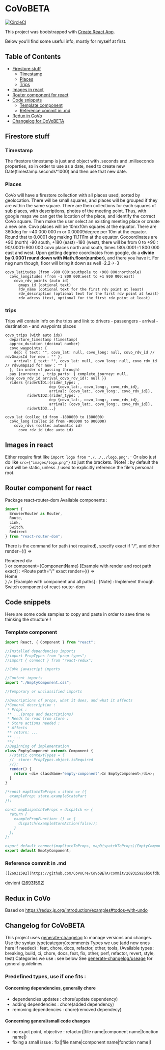 # CoVoBETA

[![CircleCI](https://circleci.com/gh/CoVoCre/CoVoBETA/tree/master.svg?style=svg)](https://circleci.com/gh/CoVoCre/CoVoBETA/tree/master)

This project was bootstrapped with [Create React App](https://github.com/facebookincubator/create-react-app).

Below you'll find some useful info, mostly for myself at first.

## Table of Contents

- [Firestore stuff](#firestore-stuff)
  - [Timestamp](#timestamp)
  - [Places](#places)
  - [Trips](#trips)
- [Images in react](#images-in-react)
- [Router component for react](#router-component-for-react)
- [Code snippets](#code-snippets)
  - [Template component](#template-component)
  - [Reference commit in .md](#commit-md)
- [Redux in CoVo](#redux-in-covo)
- [Changelog for CoVoBETA](#changelog-for-covobeta)

## Firestore stuff

### Timestamp

The firestore timestamp is just and object with .seconds and .miliseconds properties, so in order to use as a date, need to create new Date(timestamp.seconds\*1000) and then use that new date.

### Places

CoVo will have a firestore collection with all places used, sorted by geolocation.
There will be small squares, and places will be grouped if they are within the same square. There are then collections for each squares of sub places, with descriptions, photos of the meeting point.
Thus, with google maps we can get the location of the place, and identify the correct CoVo square. Then make the user select an existing meeting place or create a new one.
Covo places will be 10mx10m squares at the equator. There are 360deg for ~40 000 000 m or 0.00009degree per 10m at the equator. Round that to 0.0001 deg making 11.1111m at the equator.
Gocoordinates are +90 (north) -90 south, +180 (east) -180 (west), there will be from 0 to +90 : 90/.0001=900 000 covo places north and south, times 180/.0001=1 800 000 east and west.
Upon getting degree coordinates from google, do a **divide by 0.0001 round down with Math.floor(number)**, and there you have it. For neg num though, floor will bring it down as well -2.2->-3

```
covo_latitudes (from -900 000:southpole to +900 000:northpole)
  covo_longitudes (from -1 800 000:west to +1 800 000:east)
    covo_rdv_points (auto id)
      gmaps_id (optional text)
      rdv_name (optional text for the first rdv point at least)
      rdv_description (optional text for the first rdv point at least)
      rdv_adress (text, optional for the first rdv point at least)
```

### trips

Trips will contain info on the trips and link to drivers - passengers - arrival - destination - and waypoints places

```
covo_trips (with auto ids)
  departure_timestamp (timestamp)
  approx_duration (decimal number)
  covo_waypoints: {
    dep: { text: "", covo_lat: null, covo_long: null, covo_rdv_id // rdvGmapsId for now : "" },
    arrival: { text: "", covo_lat: null, covo_long: null, covo_rdv_id // rdvGmapsId for now : "" }
  }, (in order of passing through)
  pay {currency: , trip_parts: { complete_journey: null, (dep_covo_rdv_id_arrival_covo_rdv_id): null }}
  riders {riderUID1:{rider_type: ,
                    dep {covo_lat:, covo_long:, covo_rdv_id},
                    arrival: {covo_lat:, covo_long:, covo_rdv_id}},
          riderUID2:{rider_type: ,
                    dep {covo_lat:, covo_long:, covo_rdv_id},
                    arrival: {covo_lat:, covo_long:, covo_rdv_id}},
          riderUID3...}

covo_lat (collec id from -1800000 to 1800000)
  covo_long (collec id from -900000 to 900000)
    covo_rdvs (collec automatic id)
      covo_rdv_id (doc auto id)
```

## Images in react

Either require first like `import logo from "./../../logo.png";'`
Or also just do like `src={"images/logo.png"}` so just the brackets.
[Note] : by default the root will be static, unless ./ used to explicitly reference the file's personal root.

## Router component for react

Package react-router-dom
Available components :

```js
import {
  BrowserRouter as Router,
  Route,
  Link,
  Switch,
  Redirect
} from "react-router-dom";
```

There is the command for path (not required), specify exact if "/", and either render={() => <div>Rendered div</div>} or component={ComponentName}
[Example with render and root path exact] : <Route path="/" exact render={() => <div>Home</div>} />
[Example with component and all paths] :<Route component={NoMatch} />
[Note] : Implement through Switch component of react-router-dom

## Code snippets

Here are some code samples to copy and paste in order to save time re thinking the structure !

### Template component

```js
import React, { Component } from "react";

//Installed dependencies imports
//import PropTypes from "prop-types";
//import { connect } from "react-redux";

//CoVo javascript imports

//Content imports
import "./EmptyComponent.css";

//Temporary or unclassified imports

//Descriptions of props, what it does, and what it affects
/*General description :
 * Props :
 ** ...(props and descriptions)
 * Needs to read from store :
 * Store actions needed :
 * Affects
 ** return: ...
 ** ...
 **/
//Beginning of implementation
class EmptyComponent extends Component {
  //static contextTypes = {
  //  store: PropTypes.object.isRequired
  //};
  render() {
    return <div className="empty-component">In EmptyComponent</div>;
  }
}

/*const mapStateToProps = state => ({
  exampleProp: state.exampleStatePart
});

const mapDispatchToProps = dispatch => {
  return {
    examplePropFunction: () => {
      dispatch(exampleStoreAction(false));
    }
  };
};

export default connect(mapStateToProps, mapDispatchToProps)(EmptyComponent);*/
export default EmptyComponent;
```

### Reference commit in .md

```txt
([26931592](https://github.com/CoVoCre/CoVoBETA/commit/269315926b50fdb199967e17aa3292e051a81444))
```

devient
([26931592](https://github.com/CoVoCre/CoVoBETA/commit/269315926b50fdb199967e17aa3292e051a81444))

## Redux in CoVo

Based on https://redux.js.org/introduction/examples#todos-with-undo

## Changelog for CoVoBETA

This project uses [generate-changelog](https://www.npmjs.com/package/generate-changelog) to manage versions and changes. Use the syntax type(category):comments
Types we use (add new ones here if needed) : feat, chore, docs, refactor, other, tools,
(Available types : breaking, build, ci, chore, docs, feat, fix, other, perf, refactor, revert, style, test)
Categories we use : see below
See [generate-changelog/useage](https://www.npmjs.com/package/generate-changelog#usage) for general guidelines.

### Predefined types, use if one fits :

#### Concerning dependencies, generally chore

- dependencies updates : chore(update dependency)
- adding dependencies : chore(added dependency)
- removing dependencies : chore(removed dependecy)

#### Concerning general/small code changes

- no exact point, objective : refactor(|file name|component name|fonction name|)
- fixing a small issue : fix(|file name|component name|fonction name|)
